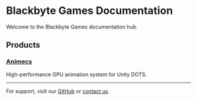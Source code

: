 # Blackbyte Games Documentation

Welcome to the Blackbyte Games documentation hub.

## Products

### [Animecs](animecs/)
High-performance GPU animation system for Unity DOTS.

---

For support, visit our [GitHub](https://github.com/blackbytegames) or [contact us](mailto:sridogames@gmail.com).